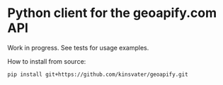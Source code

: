 # Python client for the geoapify.com API

Work in progress. See tests for usage examples.

How to install from source:

```shell
pip install git+https://github.com/kinsvater/geoapify.git
```
